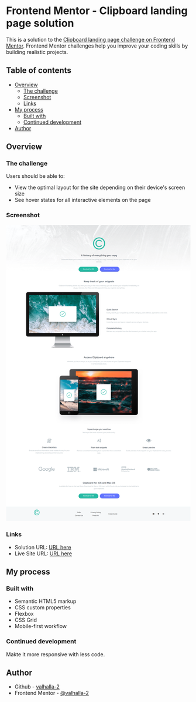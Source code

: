 # Frontend Mentor - Clipboard landing page solution

This is a solution to the [Clipboard landing page challenge on Frontend Mentor](https://www.frontendmentor.io/challenges/clipboard-landing-page-5cc9bccd6c4c91111378ecb9). Frontend Mentor challenges help you improve your coding skills by building realistic projects. 

## Table of contents

- [Overview](#overview)
  - [The challenge](#the-challenge)
  - [Screenshot](#screenshot)
  - [Links](#links)
- [My process](#my-process)
  - [Built with](#built-with)
  - [Continued development](#continued-development)
- [Author](#author)

## Overview

### The challenge

Users should be able to:

- View the optimal layout for the site depending on their device's screen size
- See hover states for all interactive elements on the page

### Screenshot

![](./screenshot.png)


### Links

- Solution URL: [URL here](https://github.com/Valhalla-2/clipboard-landing-page)
- Live Site URL: [URL here](https://clipboard-landing-by-valhalla.netlify.app/)

## My process

### Built with

- Semantic HTML5 markup
- CSS custom properties
- Flexbox
- CSS Grid
- Mobile-first workflow

### Continued development

Makte it more responsive with less code.

## Author

- Github - [valhalla-2](https://github.com/Valhalla-2)
- Frontend Mentor - [@valhalla-2](https://www.frontendmentor.io/profile/Valhalla-2)

